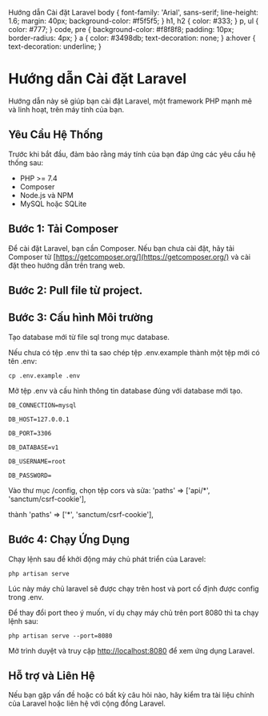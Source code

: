    Hướng dẫn Cài đặt Laravel body { font-family: 'Arial', sans-serif; line-height: 1.6; margin: 40px; background-color: #f5f5f5; } h1, h2 { color: #333; } p, ul { color: #777; } code, pre { background-color: #f8f8f8; padding: 10px; border-radius: 4px; } a { color: #3498db; text-decoration: none; } a:hover { text-decoration: underline; }

Hướng dẫn Cài đặt Laravel
=========================

Hướng dẫn này sẽ giúp bạn cài đặt Laravel, một framework PHP mạnh mẽ và linh hoạt, trên máy tính của bạn.

Yêu Cầu Hệ Thống
----------------

Trước khi bắt đầu, đảm bảo rằng máy tính của bạn đáp ứng các yêu cầu hệ thống sau:

*   PHP >= 7.4
*   Composer
*   Node.js và NPM
*   MySQL hoặc SQLite

Bước 1: Tải Composer
--------------------

Để cài đặt Laravel, bạn cần Composer. Nếu bạn chưa cài đặt, hãy tải Composer từ [https://getcomposer.org/](https://getcomposer.org/) và cài đặt theo hướng dẫn trên trang web.

Bước 2: Pull file từ project.
-----------------------------

Bước 3: Cấu hình Môi trường
---------------------------

Tạo database mới từ file sql trong mục database.

Nếu chưa có tệp .env thì ta sao chép tệp .env.example thành một tệp mới có tên .env:

    cp .env.example .env

Mở tệp .env và cấu hình thông tin database đúng với database mới tạo.

    DB_CONNECTION=mysql

    DB_HOST=127.0.0.1

    DB_PORT=3306

    DB_DATABASE=v1

    DB_USERNAME=root

    DB_PASSWORD=

Vào thư mục /config, chọn tệp cors và sửa:
    'paths' => ['api/*', 'sanctum/csrf-cookie'],
    
thành
    'paths' => ['*', 'sanctum/csrf-cookie'],
    

Bước 4: Chạy Ứng Dụng
---------------------

Chạy lệnh sau để khởi động máy chủ phát triển của Laravel:

    php artisan serve

Lúc này máy chủ laravel sẽ được chạy trên host và port cố định được config trong .env.

Để thay đổi port theo ý muốn, ví dụ chạy máy chủ trên port 8080 thì ta chạy lệnh sau:

    php artisan serve --port=8080

Mở trình duyệt và truy cập [http://localhost:8080](http://localhost:8000) để xem ứng dụng Laravel.

Hỗ trợ và Liên Hệ
-----------------

Nếu bạn gặp vấn đề hoặc có bất kỳ câu hỏi nào, hãy kiểm tra tài liệu chính của Laravel hoặc liên hệ với cộng đồng Laravel.
